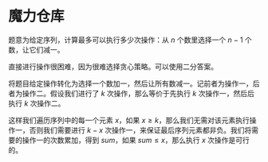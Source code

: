 # 魔力仓库

题意为给定序列，计算最多可以执行多少次操作：从 $n$ 个数里选择一个 $n-1$ 个数，让它们减一。

直接进行操作很困难，因为很难选择贪心策略。可以使用二分答案。

将题目给定操作转化为选择一个数加一，然后让所有数减一。记前者为操作一，后者为操作二。假设我们进行了 $k$ 次操作，那么等价于先执行 $k$ 次操作一，然后后执行 $k$ 次操作二。

这样我们遍历序列中的每一个元素 $x$，如果 $x \geq k$，那么我们无需对该元素执行操作一，否则我们需要进行 $k-x$ 次操作一，来保证最后序列元素都非负。我们将需要的操作一的次数累加，得到 $sum$，如果 $sum \leq x$，那么执行 $x$ 次操作是可行的。
